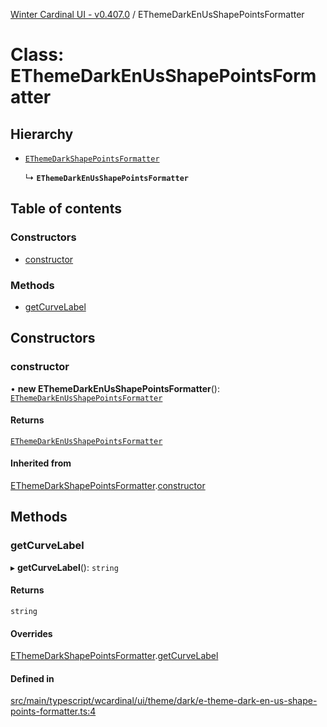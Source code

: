 [Winter Cardinal UI - v0.407.0](../index.md) / EThemeDarkEnUsShapePointsFormatter

# Class: EThemeDarkEnUsShapePointsFormatter

## Hierarchy

- [`EThemeDarkShapePointsFormatter`](EThemeDarkShapePointsFormatter.md)

  ↳ **`EThemeDarkEnUsShapePointsFormatter`**

## Table of contents

### Constructors

- [constructor](EThemeDarkEnUsShapePointsFormatter.md#constructor)

### Methods

- [getCurveLabel](EThemeDarkEnUsShapePointsFormatter.md#getcurvelabel)

## Constructors

### constructor

• **new EThemeDarkEnUsShapePointsFormatter**(): [`EThemeDarkEnUsShapePointsFormatter`](EThemeDarkEnUsShapePointsFormatter.md)

#### Returns

[`EThemeDarkEnUsShapePointsFormatter`](EThemeDarkEnUsShapePointsFormatter.md)

#### Inherited from

[EThemeDarkShapePointsFormatter](EThemeDarkShapePointsFormatter.md).[constructor](EThemeDarkShapePointsFormatter.md#constructor)

## Methods

### getCurveLabel

▸ **getCurveLabel**(): `string`

#### Returns

`string`

#### Overrides

[EThemeDarkShapePointsFormatter](EThemeDarkShapePointsFormatter.md).[getCurveLabel](EThemeDarkShapePointsFormatter.md#getcurvelabel)

#### Defined in

[src/main/typescript/wcardinal/ui/theme/dark/e-theme-dark-en-us-shape-points-formatter.ts:4](https://github.com/winter-cardinal/winter-cardinal-ui/blob/v0.407.0/src/main/typescript/wcardinal/ui/theme/dark/e-theme-dark-en-us-shape-points-formatter.ts#L4)
